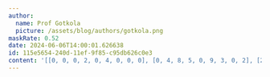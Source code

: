 ```yaml
---
author:
  name: Prof Gotkola
  picture: /assets/blog/authors/gotkola.png
maskRate: 0.52
date: 2024-06-06T14:00:01.626638
id: 115e5654-240d-11ef-9f85-c95db626c0e3
content: '[[0, 0, 0, 2, 0, 4, 0, 0, 0], [0, 4, 8, 5, 0, 9, 3, 0, 2], [2, 0, 9, 1, 0, 0, 0, 0, 0], [9, 0, 2, 0, 0, 5, 0, 0, 0], [4, 8, 5, 6, 0, 0, 0, 3, 7], [6, 0, 0, 0, 0, 8, 5, 2, 0], [5, 9, 0, 0, 0, 3, 4, 6, 8], [0, 0, 4, 0, 5, 6, 7, 0, 0], [3, 0, 7, 0, 4, 0, 2, 0, 9]]'
---
```

